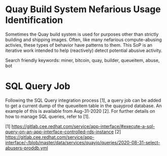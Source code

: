 # Quay Build System Nefarious Usage Identification
Sometimes the Quay build system is used for purposes other than strictly 
building and shipping images. Often, like many nefarious compute-abusing 
activies, these types of behavior have patterns to them. This SoP is an 
iterative work intended to help (reactively) detect potential abusive activity.
  
Search friendly keywords: miner, bitcoin, quay, builder, queueitem, abuse, bot

# SQL Query Job

Following the SQL Query integration process [1], a query job can be added to 
get a current dump of the queueitem table in the quayprod database. An example 
of this is available from Aug-31-2020 [2]. For further details on how to manage 
SQL queries, refer to [1].

[1] https://gitlab.cee.redhat.com/service/app-interface/#execute-a-sql-query-on-an-app-interface-controlled-rds-instance
[2] https://gitlab.cee.redhat.com/service/app-interface/-/blob/master/data/services/quayio/queries/2020-08-31-select-abusers-proddb.yml

